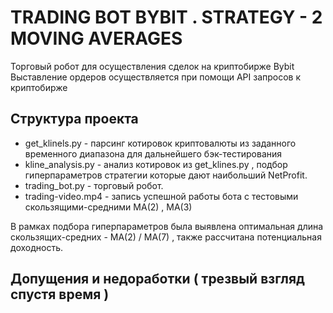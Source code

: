 # TRADING BOT BYBIT . STRATEGY - 2 MOVING AVERAGES

Торговый робот для осуществления сделок на криптобирже Bybit
Выставление ордеров осуществляется при помощи API запросов к криптобирже

Cтруктура проекта
-
  - get_klinels.py - парсинг котировок криптовалюты из заданного временного диапазона для дальнейшего бэк-тестирования
  - kline_analysis.py - анализ котировок из get_klines.py , подбор гиперпараметров стратегии которые дают наибольший NetProfit.
  - trading_bot.py - торговый робот.
  - trading-video.mp4 - запись успешной работы бота с тестовыми скользящими-средними MA(2) , MA(3)

В рамках подбора гиперпараметров была выявлена оптимальная длина скользящих-средних - MA(2) / MA(7)  , также рассчитана потенциальная доходность.

Допущения и недоработки ( трезвый взгляд спустя время ) 
-
